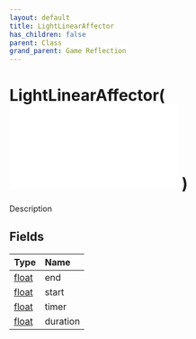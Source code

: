 ```yaml
---
layout: default
title: LightLinearAffector
has_children: false
parent: Class
grand_parent: Game Reflection
---
```

# LightLinearAffector( ![ AffectorLambda ](/game-reflection/classes/affector_lambda.md) )
Description 

## Fields
| Type | Name |
|:-------------|:--------------|
| [float](/game-reflection/components/float.md) | end |
| [float](/game-reflection/components/float.md) | start |
| [float](/game-reflection/components/float.md) | timer |
| [float](/game-reflection/components/float.md) | duration |
